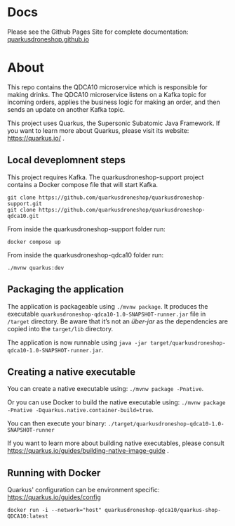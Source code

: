 # Docs
Please see the Github Pages Site for complete documentation: [quarkusdroneshop.github.io](https://quarkusdroneshop.github.io)

# About 
This repo contains the QDCA10 microservice which is responsible for making drinks.  The QDCA10 microservice listens on a Kafka topic for incoming orders, applies the business logic for making an order, and then sends an update on another Kafka topic.

This project uses Quarkus, the Supersonic Subatomic Java Framework.  If you want to learn more about Quarkus, please visit its website: https://quarkus.io/ .

## Local deveplomnent steps 

This project requires Kafka.  The quarkusdroneshop-support project contains a Docker compose file that will start Kafka.

```
git clone https://github.com/quarkusdroneshop/quarkusdroneshop-support.git
git clone https://github.com/quarkusdroneshop/quarkusdroneshop-qdca10.git
```

From inside the quarkusdroneshop-support folder run:

```
docker compose up
```

From inside the quarkusdroneshop-qdca10 folder run:
```
./mvnw quarkus:dev
```

## Packaging the application

The application is packageable using `./mvnw package`.
It produces the executable `quarkusdroneshop-qdca10-1.0-SNAPSHOT-runner.jar` file in `/target` directory.
Be aware that it’s not an _über-jar_ as the dependencies are copied into the `target/lib` directory.

The application is now runnable using `java -jar target/quarkusdroneshop-qdca10-1.0-SNAPSHOT-runner.jar`.

## Creating a native executable

You can create a native executable using: `./mvnw package -Pnative`.

Or you can use Docker to build the native executable using: `./mvnw package -Pnative -Dquarkus.native.container-build=true`.

You can then execute your binary: `./target/quarkusdroneshop-qdca10-1.0-SNAPSHOT-runner`

If you want to learn more about building native executables, please consult https://quarkus.io/guides/building-native-image-guide .

## Running with Docker

Quarkus' configuration can be environment specific: https://quarkus.io/guides/config

```shell
docker run -i --network="host" quarkusdroneshop-qdca10/quarkus-shop-QDCA10:latest
```
